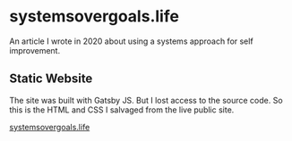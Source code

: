 # systemsovergoals.life

An article I wrote in 2020 about using a systems approach for self improvement.

## Static Website

The site was built with Gatsby JS. But I lost access to the source code. So this is the HTML and CSS I salvaged from the live public site.

[systemsovergoals.life](https://systemsovergoals.life)